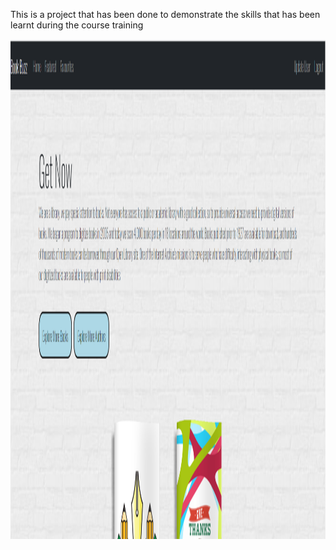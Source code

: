 This is a project that has been done to demonstrate the skills that has been learnt during the course training 

<img src="Screenshots/Home.PNG"  height="800" />
